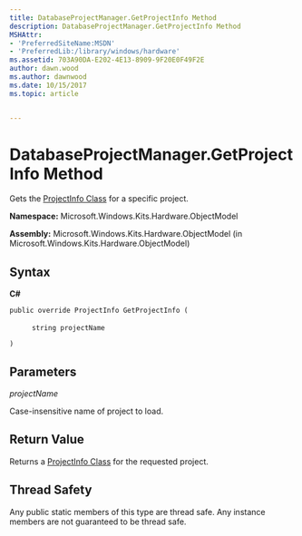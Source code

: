 ```yaml
---
title: DatabaseProjectManager.GetProjectInfo Method
description: DatabaseProjectManager.GetProjectInfo Method
MSHAttr:
- 'PreferredSiteName:MSDN'
- 'PreferredLib:/library/windows/hardware'
ms.assetid: 703A90DA-E202-4E13-8909-9F20E0F49F2E
author: dawn.wood
ms.author: dawnwood
ms.date: 10/15/2017
ms.topic: article


---
```


# DatabaseProjectManager.GetProjectInfo Method


Gets the [ProjectInfo Class](projectinfo-class.md) for a specific project.

**Namespace:** Microsoft.Windows.Kits.Hardware.ObjectModel

**Assembly:** Microsoft.Windows.Kits.Hardware.ObjectModel (in Microsoft.Windows.Kits.Hardware.ObjectModel)

## <span id="Syntax"></span><span id="syntax"></span><span id="SYNTAX"></span>Syntax


**C#**

`public override ProjectInfo GetProjectInfo (`

          `string projectName`

`)`

## <span id="Parameters"></span><span id="parameters"></span><span id="PARAMETERS"></span>Parameters


*projectName*

Case-insensitive name of project to load.

## <span id="Return_Value"></span><span id="return_value"></span><span id="RETURN_VALUE"></span>Return Value


Returns a [ProjectInfo Class](projectinfo-class.md) for the requested project.

## <span id="Thread_Safety"></span><span id="thread_safety"></span><span id="THREAD_SAFETY"></span>Thread Safety


Any public static members of this type are thread safe. Any instance members are not guaranteed to be thread safe.

 

 






